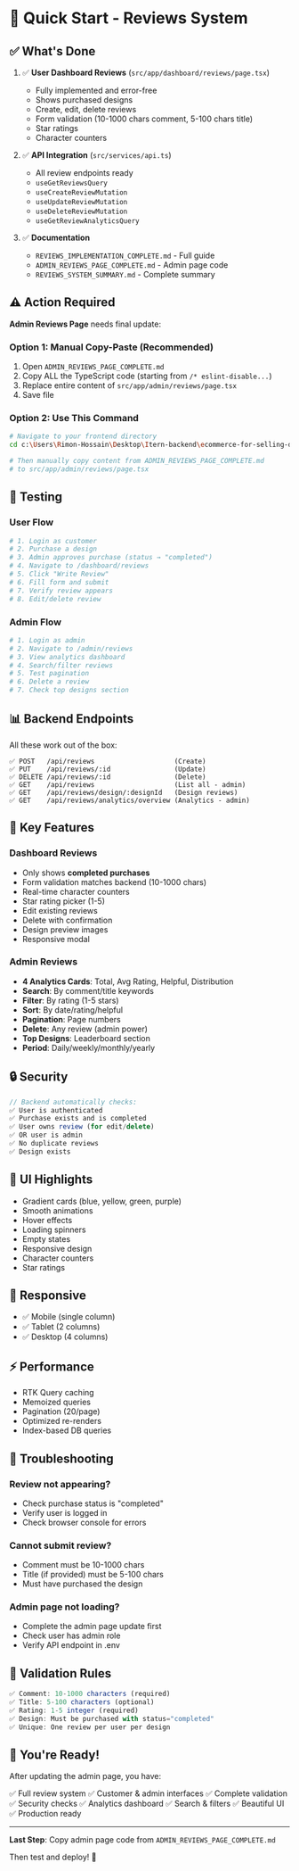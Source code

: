 # 🚀 Quick Start - Reviews System

## ✅ What's Done

1. ✅ **User Dashboard Reviews** (`src/app/dashboard/reviews/page.tsx`)

   - Fully implemented and error-free
   - Shows purchased designs
   - Create, edit, delete reviews
   - Form validation (10-1000 chars comment, 5-100 chars title)
   - Star ratings
   - Character counters

2. ✅ **API Integration** (`src/services/api.ts`)

   - All review endpoints ready
   - `useGetReviewsQuery`
   - `useCreateReviewMutation`
   - `useUpdateReviewMutation`
   - `useDeleteReviewMutation`
   - `useGetReviewAnalyticsQuery`

3. ✅ **Documentation**
   - `REVIEWS_IMPLEMENTATION_COMPLETE.md` - Full guide
   - `ADMIN_REVIEWS_PAGE_COMPLETE.md` - Admin page code
   - `REVIEWS_SYSTEM_SUMMARY.md` - Complete summary

## ⚠️ Action Required

**Admin Reviews Page** needs final update:

### Option 1: Manual Copy-Paste (Recommended)

1. Open `ADMIN_REVIEWS_PAGE_COMPLETE.md`
2. Copy ALL the TypeScript code (starting from `/* eslint-disable...`)
3. Replace entire content of `src/app/admin/reviews/page.tsx`
4. Save file

### Option 2: Use This Command

```bash
# Navigate to your frontend directory
cd c:\Users\Rimon-Hossain\Desktop\Itern-backend\ecommerce-for-selling-design\frontend

# Then manually copy content from ADMIN_REVIEWS_PAGE_COMPLETE.md
# to src/app/admin/reviews/page.tsx
```

## 🧪 Testing

### User Flow

```bash
# 1. Login as customer
# 2. Purchase a design
# 3. Admin approves purchase (status → "completed")
# 4. Navigate to /dashboard/reviews
# 5. Click "Write Review"
# 6. Fill form and submit
# 7. Verify review appears
# 8. Edit/delete review
```

### Admin Flow

```bash
# 1. Login as admin
# 2. Navigate to /admin/reviews
# 3. View analytics dashboard
# 4. Search/filter reviews
# 5. Test pagination
# 6. Delete a review
# 7. Check top designs section
```

## 📊 Backend Endpoints

All these work out of the box:

```
✅ POST   /api/reviews                    (Create)
✅ PUT    /api/reviews/:id                (Update)
✅ DELETE /api/reviews/:id                (Delete)
✅ GET    /api/reviews                    (List all - admin)
✅ GET    /api/reviews/design/:designId   (Design reviews)
✅ GET    /api/reviews/analytics/overview (Analytics - admin)
```

## 🎯 Key Features

### Dashboard Reviews

- Only shows **completed purchases**
- Form validation matches backend (10-1000 chars)
- Real-time character counters
- Star rating picker (1-5)
- Edit existing reviews
- Delete with confirmation
- Design preview images
- Responsive modal

### Admin Reviews

- **4 Analytics Cards**: Total, Avg Rating, Helpful, Distribution
- **Search**: By comment/title keywords
- **Filter**: By rating (1-5 stars)
- **Sort**: By date/rating/helpful
- **Pagination**: Page numbers
- **Delete**: Any review (admin power)
- **Top Designs**: Leaderboard section
- **Period**: Daily/weekly/monthly/yearly

## 🔒 Security

```typescript
// Backend automatically checks:
✅ User is authenticated
✅ Purchase exists and is completed
✅ User owns review (for edit/delete)
✅ OR user is admin
✅ No duplicate reviews
✅ Design exists
```

## 🎨 UI Highlights

- Gradient cards (blue, yellow, green, purple)
- Smooth animations
- Hover effects
- Loading spinners
- Empty states
- Responsive design
- Character counters
- Star ratings

## 📱 Responsive

- ✅ Mobile (single column)
- ✅ Tablet (2 columns)
- ✅ Desktop (4 columns)

## ⚡ Performance

- RTK Query caching
- Memoized queries
- Pagination (20/page)
- Optimized re-renders
- Index-based DB queries

## 🐛 Troubleshooting

### Review not appearing?

- Check purchase status is "completed"
- Verify user is logged in
- Check browser console for errors

### Cannot submit review?

- Comment must be 10-1000 chars
- Title (if provided) must be 5-100 chars
- Must have purchased the design

### Admin page not loading?

- Complete the admin page update first
- Check user has admin role
- Verify API endpoint in .env

## 📝 Validation Rules

```typescript
✅ Comment: 10-1000 characters (required)
✅ Title: 5-100 characters (optional)
✅ Rating: 1-5 integer (required)
✅ Design: Must be purchased with status="completed"
✅ Unique: One review per user per design
```

## 🎊 You're Ready!

After updating the admin page, you have:

✅ Full review system
✅ Customer & admin interfaces
✅ Complete validation
✅ Security checks
✅ Analytics dashboard
✅ Search & filters
✅ Beautiful UI
✅ Production ready

---

**Last Step**: Copy admin page code from `ADMIN_REVIEWS_PAGE_COMPLETE.md`

Then test and deploy! 🚀
